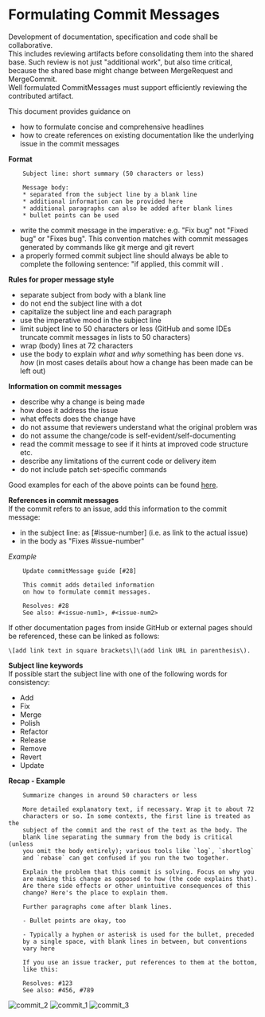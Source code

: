 # Formulating Commit Messages

Development of documentation, specification and code shall be collaborative.  
This includes reviewing artifacts before consolidating them into the shared base. Such review is not just "additional work", but also time critical, because the shared base might change between MergeRequest and MergeCommit.  
Well formulated CommitMessages must support efficiently reviewing the contributed artifact.

This document provides guidance on 
* how to formulate concise and comprehensive headlines
* how to create references on existing documentation like the underlying issue in the commit messages







**Format**
```
    Subject line: short summary (50 characters or less)
    
    Message body: 
    * separated from the subject line by a blank line
    * additional information can be provided here 
    * additional paragraphs can also be added after blank lines
    * bullet points can be used
```

* write the commit message in the imperative: e.g. "Fix bug" not "Fixed bug" or "Fixes bug". This convention matches with commit messages generated by commands like git merge and git revert
* a properly formed commit subject line should always be able to complete the following sentence: "if applied, this commit will *<subject line here>*.

**Rules for proper message style**
* separate subject from body with a blank line
* do not end the subject line with a dot
* capitalize the subject line and each paragraph
* use the imperative mood in the subject line
* limit subject line to 50 characters or less (GitHub and some IDEs truncate commit messages in lists to 50 characters)
* wrap (body) lines at 72 characters
* use the body to explain *what* and *why* something has been done vs. *how* (in most cases details about how a change has been made can be left out)

**Information on commit messages**
* describe why a change is being made
* how does it address the issue
* what effects does the change have
* do not assume that reviewers understand what the original problem was
* do not assume the change/code is self-evident/self-documenting
* read the commit message to see if it hints at improved code structure etc.
* describe any limitations of the current code or delivery item
* do not include patch set-specific commands

Good examples for each of the above points can be found [here](https://wiki.openstack.org/wiki/GitCommitMessages#Information_in_commit_messages).

**References in commit messages**  
If the commit refers to an issue, add this information to the commit message:
* in the subject line: as \[#issue-number\] (i.e. as link to the actual issue)
* in the body as "Fixes #issue-number"

*Example*
```
    Update commitMessage guide [#28]

    This commit adds detailed information 
    on how to formulate commit messages.

    Resolves: #28
    See also: #<issue-num1>, #<issue-num2>
```

If other documentation pages from inside GitHub or external pages should be referenced, these can be linked as follows:
```
\[add link text in square brackets\]\(add link URL in parenthesis\).
```

**Subject line keywords**  
If possible start the subject line with one of the following words for consistency:
* Add 
* Fix
* Merge 
* Polish
* Refactor
* Release
* Remove
* Revert
* Update

**Recap - Example**
```
    Summarize changes in around 50 characters or less

    More detailed explanatory text, if necessary. Wrap it to about 72
    characters or so. In some contexts, the first line is treated as the
    subject of the commit and the rest of the text as the body. The
    blank line separating the summary from the body is critical (unless
    you omit the body entirely); various tools like `log`, `shortlog`
    and `rebase` can get confused if you run the two together.

    Explain the problem that this commit is solving. Focus on why you
    are making this change as opposed to how (the code explains that).
    Are there side effects or other unintuitive consequences of this
    change? Here's the place to explain them.

    Further paragraphs come after blank lines.

    - Bullet points are okay, too

    - Typically a hyphen or asterisk is used for the bullet, preceded
    by a single space, with blank lines in between, but conventions
    vary here

    If you use an issue tracker, put references to them at the bottom,
    like this:

    Resolves: #123
    See also: #456, #789
```
    
![commit_2](https://user-images.githubusercontent.com/57349523/155980718-cbbb2d14-89c7-4938-9e15-70253f7252e3.jpg)
![commit_1](https://user-images.githubusercontent.com/57349523/155980716-30b63626-4f73-4268-9851-cbefc6d24619.jpg)
![commit_3](https://user-images.githubusercontent.com/57349523/155980719-605fa1e0-cb8a-45dd-b859-b09c4b30583d.png)

    
